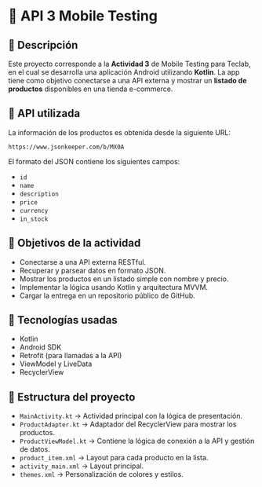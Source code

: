 # 🛒 API 3 Mobile Testing

## 📱 Descripción

Este proyecto corresponde a la **Actividad 3** de Mobile Testing para Teclab, en el cual se desarrolla una aplicación Android utilizando **Kotlin**. La app tiene como objetivo conectarse a una API externa y mostrar un **listado de productos** disponibles en una tienda e-commerce.

## 🔗 API utilizada

La información de los productos es obtenida desde la siguiente URL:

```
https://www.jsonkeeper.com/b/MX0A
```

El formato del JSON contiene los siguientes campos:

- `id`
- `name`
- `description`
- `price`
- `currency`
- `in_stock`

## 🎯 Objetivos de la actividad

- Conectarse a una API externa RESTful.
- Recuperar y parsear datos en formato JSON.
- Mostrar los productos en un listado simple con nombre y precio.
- Implementar la lógica usando Kotlin y arquitectura MVVM.
- Cargar la entrega en un repositorio público de GitHub.

## 🧩 Tecnologías usadas

- Kotlin
- Android SDK
- Retrofit (para llamadas a la API)
- ViewModel y LiveData
- RecyclerView

## 📂 Estructura del proyecto

- `MainActivity.kt` → Actividad principal con la lógica de presentación.
- `ProductAdapter.kt` → Adaptador del RecyclerView para mostrar los productos.
- `ProductViewModel.kt` → Contiene la lógica de conexión a la API y gestión de datos.
- `product_item.xml` → Layout para cada producto en la lista.
- `activity_main.xml` → Layout principal.
- `themes.xml` → Personalización de colores y estilos.
